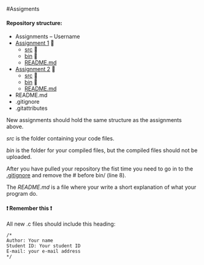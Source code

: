 #Assigments

#### Repository structure:
-	Assignments – Username
  -	[Assignment 1](Assignment_1) :open_file_folder:
    -	[src](Assignment_1/src) :file_folder:
    -	[bin](Assignment_1/bin) :file_folder:
    -	[README.md](Assignment_1/README.md)
  -	[Assignment 2](Assignment_2) :open_file_folder:
    -	[src](Assignment_2/src) :file_folder:
    -	[bin](Assignment_2/bin) :file_folder:
    -	[README.md](Assignment_2/README.md)
-	README.md
-	.gitignore
-	.gitattributes

New assignments should hold the same structure as the assignments above.

*src* is the folder containing your code files.

*bin* is the folder for your compiled files, but the compiled files should not be uploaded.

After you have pulled your repository the fist time you need to go in to the [.gitignore](.gitignore) and remove the # before bin/ (line 8).

The *README.md* is a file where your write a short explanation of what your program do.

#### :heavy_exclamation_mark: Remember this :heavy_exclamation_mark:
All new .c files should include this heading:
```clang
/*
Author: Your name
Student ID: Your student ID
E-mail: your e-mail address
*/

```
